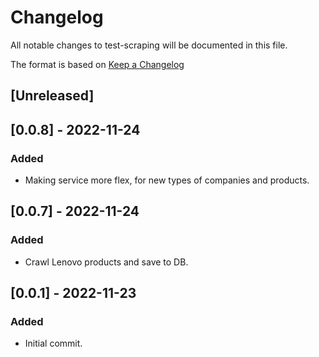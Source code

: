 # Changelog

All notable changes to test-scraping will be documented in this file.

The format is based on [Keep a Changelog](http://keepachangelog.com/en/1.0.0/)

## [Unreleased]

## [0.0.8] - 2022-11-24
### Added
- Making service more flex, for new types of companies and products.

## [0.0.7] - 2022-11-24
### Added
- Crawl Lenovo products and save to DB.

## [0.0.1] - 2022-11-23
### Added
- Initial commit.
